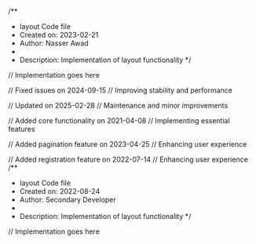 /**
 * layout Code file
 * Created on: 2023-02-21
 * Author: Nasser Awad
 *
 * Description: Implementation of layout functionality
 */
 
// Implementation goes here


// Fixed issues on 2024-09-15
// Improving stability and performance

// Updated on 2025-02-28
// Maintenance and minor improvements

// Added core functionality on 2021-04-08
// Implementing essential features

// Added pagination feature on 2023-04-25
// Enhancing user experience

// Added registration feature on 2022-07-14
// Enhancing user experience
/**
 * layout Code file
 * Created on: 2022-08-24
 * Author: Secondary Developer
 *
 * Description: Implementation of layout functionality
 */
 
// Implementation goes here

